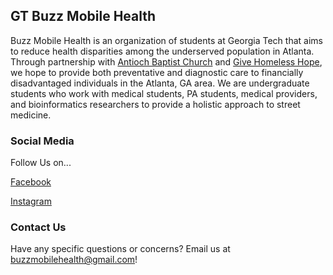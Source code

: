 ## GT Buzz Mobile Health

Buzz Mobile Health is an organization of students at Georgia Tech that aims to reduce health disparities among the underserved population in Atlanta. Through partnership with [Antioch Baptist Church](http://antiochurban.org/) and [Give Homeless Hope](http://givehomelesshope.org/), we hope to provide both preventative and diagnostic care to financially disadvantaged individuals in the Atlanta, GA area. We are undergraduate students who work with medical students, PA students, medical providers, and bioinformatics researchers to provide a holistic approach to street medicine.

### Social Media

Follow Us on...

[Facebook](https://www.facebook.com/buzzmobilehealth/)

[Instagram](https://www.instagram.com/buzzmobilehealth/)

### Contact Us

Have any specific questions or concerns?
Email us at buzzmobilehealth@gmail.com!
